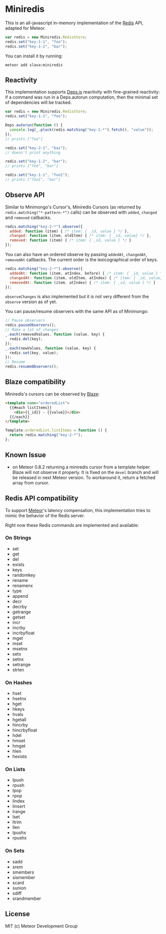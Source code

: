 # Miniredis

This is an all-javascript in-memory implementation of the [Redis](https://redis.io) API,
adapted for Meteor.

```javascript
var redis = new Miniredis.RedisStore;
redis.set("key-1-1", "foo");
redis.set("key-1-2", "bar");
```

You can install it by running:

    meteor add slava:miniredis

## Reactivity

This implementation supports
[Deps.js](https://github.com/meteor/meteor/blob/devel/packages/deps)
reactivity with fine-grained reactivity: if a command was run in a
Deps.autorun computation, then the minimal set of dependencies will be tracked.

```javascript
var redis = new Miniredis.RedisStore;
redis.set("key-1-1", "foo");

Deps.autorun(function () {
  console.log(_.pluck(redis.matching("key-1-*").fetch(), "value"));
});
// prints ["foo"]

redis.set("key-2-1", "baz");
// doesn't print anything

redis.set("key-1-2", "bar");
// prints ["foo", "bar"]

redis.set("key-1-1", "foo1");
// prints ["foo1", "bar"]
```

## Observe API

Similar to Minimongo's Cursor's, Miniredis Cursors (as returned by
`redis.matching("*-pattern-*")` calls) can be observed with `added`, `changed`
and `removed` callbacks.

```javascript
redis.matching("key-2-*").observe({
  added: function (item) { /* item: { _id, value } */ },
  changed: function (item, oldItem) { /* item: { _id, value} */ },
  removed: function (item) { /* item: { _id, value } */ }
});
```

You can also have an ordered observe by passing `addedAt`, `changedAt`,
`removedAt` callbacks. The current order is the lexicographical order of keys.

```javascript
redis.matching("key-2-*").observe({
  addedAt: function (item, atIndex, before) { /* item: { _id, value } */ },
  changedAt: function (item, oldItem, atIndex) { /* item: { _id, value} */ },
  removedAt: function (item, atIndex) { /* item: { _id, value } */ }
});
```

`observeChanges` is also implemented but it is not very different from the
`observe` version as of yet.

You can pause/resume observers with the same API as of Minimongo:

```javascript
// Pause observers
redis.pauseObservers();
// Make a lot of changes
_.each(removedValues, function (value, key) {
  redis.del(key);
});
_.each(newValues, function (value, key) {
  redis.set(key, value);
});
// Resume
redis.resumeObservers();
```

## Blaze compatibility

Miniredis's cursors can be observed by [Blaze](http://meteor.github.io/blaze):

```html
<template name="orderedList">
  {{#each listItems}}
    <div>{{_id}} - {{value}}</div>
  {{/each}}
</template>
```

```javascript
Template.orderedList.listItems = function () {
  return redis.matching("key-2-*");
};
```

## Known Issue

- on Meteor 0.8.2 returning a miniredis cursor from a template helper Blaze will
  not observe it properly. It is fixed on the `devel` branch and will be
  released in next Meteor version. To workaround it, return a fetched array from
  cursor.

## Redis API compatibility

To support [Meteor](https://www.meteor.com)'s latency compensation,
this implementation tries to mimic the behavior of the Redis server.

Right now these Redis commands are implemented and available:

### On Strings

- set
- get
- del
- exists
- keys
- randomkey
- rename
- renamenx
- type
- append
- decr
- decrby
- getrange
- getset
- incr
- incrby
- incrbyfloat
- mget
- mset
- msetnx
- setx
- setnx
- setrange
- strlen

### On Hashes

- hset
- hsetnx
- hget
- hkeys
- hvals
- hgetall
- hincrby
- hincrbyfloat
- hdel
- hmset
- hmget
- hlen
- hexists

### On Lists

- lpush
- rpush
- lpop
- rpop
- lindex
- linsert
- lrange
- lset
- ltrim
- llen
- lpushx
- rpushx

### On Sets

- sadd
- srem
- smembers
- sismember
- scard
- sunion
- sdiff
- srandmember

## License

MIT (c) Meteor Development Group
